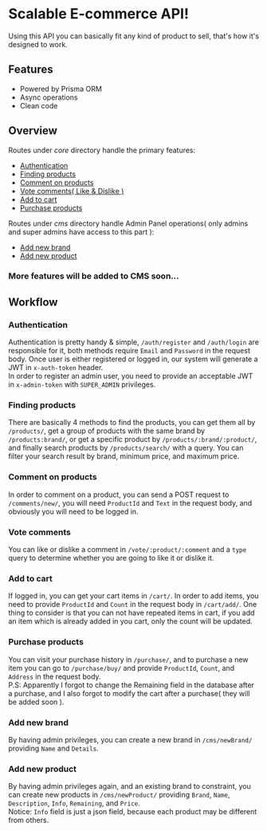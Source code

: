 # Scalable E-commerce API!

Using this API you can basically fit any kind of product to sell, that's how it's designed to work.
<br/>

## Features

* Powered by Prisma ORM
* Async operations
* Clean code

## Overview

Routes under _core_ directory handle the primary features:
<br/>
* [Authentication](https://github.com/TheOfficialLOE/NebulaShop#authentication)
* [Finding products](https://github.com/TheOfficialLOE/NebulaShop#finding-products)
* [Comment on products](https://github.com/TheOfficialLOE/NebulaShop#comment-on-products)
* [Vote comments( Like & Dislike )](https://github.com/TheOfficialLOE/NebulaShop#vote-comments)
* [Add to cart](https://github.com/TheOfficialLOE/NebulaShop#add-to-cart)
* [Purchase products](https://github.com/TheOfficialLOE/NebulaShop#purchase-product)

Routes under _cms_ directory handle Admin Panel operations( only admins and super admins have access to this part ):
<br/>
* [Add new brand](https://github.com/TheOfficialLOE/NebulaShop#add-new-brand)
* [Add new product](https://github.com/TheOfficialLOE/NebulaShop#add-new-product)


### More features will be added to CMS soon...

## Workflow

### Authentication 
Authentication is pretty handy & simple, `/auth/register` and `/auth/login` are responsible for it, both methods require `Email` and `Password` in the request body. Once user is either registered or logged in, our system will generate a JWT in `x-auth-token` header.
<br/>
In order to register an admin user, you need to provide an acceptable JWT in `x-admin-token` with `SUPER_ADMIN` privileges.

### Finding products
There are basically 4 methods to find the products, you can get them all by `/products/`, get a group of products with the same brand by `/products:brand/`, or get a specific product by `/products/:brand/:product/`, and finally search products by `/products/search/` with a query. You can filter your search result by brand, minimum price, and maximum price.

### Comment on products
In order to comment on a product, you can send a POST request to `/comments/new/`, you will need `ProductId` and `Text` in the request body, and obviously you will need to be logged in.

### Vote comments
You can like or dislike a comment in `/vote/:product/:comment` and a `type` query to determine whether you are going to like it or dislike it.

### Add to cart
If logged in, you can get your cart items in `/cart/`. In order to add items, you need to provide `ProductId` and `Count` in the request body in `/cart/add/`. One thing to consider is that you can not have repeated items in cart, if you add an item which is already added in you cart, only the count will be updated.

### Purchase products
You can visit your purchase history in `/purchase/`, and to purchase a new item you can go to `/purchase/buy/` and provide `ProductId`, `Count`, and `Address` in the request body.
<br/>
P.S: Apparently I forgot to change the Remaining field in the database after a purchase, and I also forgot to modify the cart after a purchase( they will be added soon ).

### Add new brand
By having admin privileges, you can create a new brand in `/cms/newBrand/` providing `Name` and `Details`.

### Add new product
By having admin privileges again, and an existing brand to constraint, you can create new products in `/cms/newProduct/` providing `Brand`, `Name`, `Description`, `Info`, `Remaining`, and `Price`.
<br/>
Notice: `Info` field is just a json field, because each product may be different from others.